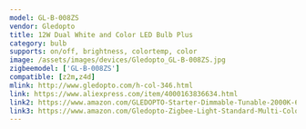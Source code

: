 ```yaml
---
model: GL-B-008ZS
vendor: Gledopto
title: 12W Dual White and Color LED Bulb Plus
category: bulb
supports: on/off, brightness, colortemp, color
image: /assets/images/devices/Gledopto_GL-B-008ZS.jpg
zigbeemodel: ['GL-B-008ZS']
compatible: [z2m,z4d]
mlink: http://www.gledopto.com/h-col-346.html
link: https://www.aliexpress.com/item/4000163836634.html
link2: https://www.amazon.com/GLEDOPTO-Starter-Dimmable-Tunable-2000K-6500K/dp/B081SV1WKX/
link3: https://www.amazon.com/Gledopto-Zigbee-Light-Standard-Multi-Color/dp/B082HHKVKX/
---
```

